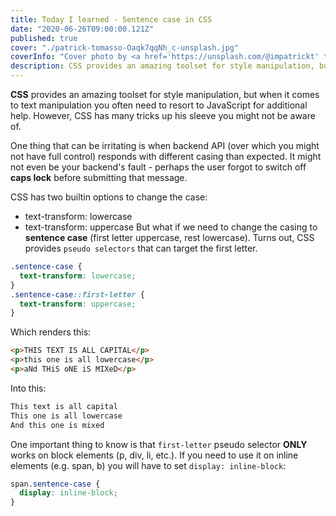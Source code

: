 ```yaml
---
title: Today I learned - Sentence case in CSS
date: "2020-06-26T09:00:00.121Z"
published: true
cover: "./patrick-tomasso-Oaqk7qqNh_c-unsplash.jpg"
coverInfo: "Cover photo by <a href='https://unsplash.com/@impatrickt' target='_blank'>Patrick Tomasso</a> on Unsplash"
description: CSS provides an amazing toolset for style manipulation, but when it comes to text manipulation you often need to resort to JavaScript for additional help. However, CSS has many tricks up his sleeve you might not be aware of.
---
```


**CSS** provides an amazing toolset for style manipulation, but when it comes to text manipulation you often need
to resort to JavaScript for additional help. However, CSS has many tricks up his sleeve you might not be aware of.

One thing that can be irritating is when backend API (over which you might not have full control) responds with
different casing than expected. It might not even be your backend's fault - perhaps the user forgot
to switch off **caps lock** before submitting that message.

CSS has two builtin options to change the case:
* text-transform: lowercase
* text-transform: uppercase
But what if we need to change the casing to **sentence case** (first letter uppercase, rest lowercase).
Turns out, CSS provides `pseudo selectors` that can target the first letter.

```css
.sentence-case {
  text-transform: lowercase;
}
.sentence-case::first-letter {
  text-transform: uppercase;
}
```

Which renders this:

```html
<p>THIS TEXT IS ALL CAPITAL</p>
<p>this one is all lowercase</p>
<p>aNd THiS oNE iS MIXeD</p>
```

Into this:

```html
This text is all capital
This one is all lowercase
And this one is mixed
```

One important thing to know is that `first-letter` pseudo selector **ONLY** works on block elements (p, div, li, etc.).
If you need to use it on inline elements (e.g. span, b) you will have to set `display: inline-block`:

```css
span.sentence-case {
  display: inline-block;
}
```
